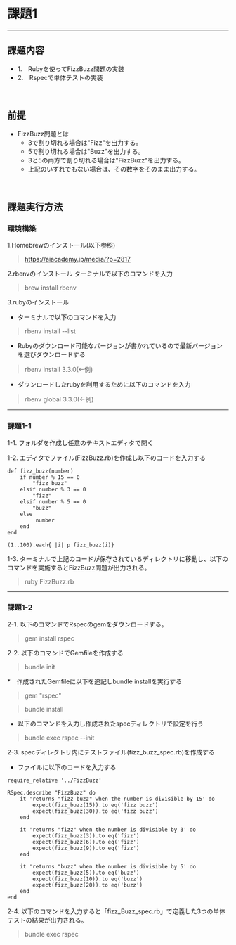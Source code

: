 # 課題1
---
## 課題内容
 * 1.　Rubyを使ってFizzBuzz問題の実装
 * 2.　Rspecで単体テストの実装
<br>

## 前提
 * FizzBuzz問題とは
   * 3で割り切れる場合は"Fizz"を出力する。
   * 5で割り切れる場合は"Buzz"を出力する。
   * 3と5の両方で割り切れる場合は"FizzBuzz"を出力する。
   * 上記のいずれでもない場合は、その数字をそのまま出力する。  
<br>

## 課題実行方法
 ### 環境構築
  1.Homebrewのインストール(以下参照)
  > https://aiacademy.jp/media/?p=2817

 2.rbenvのインストール
 ターミナルで以下のコマンドを入力
 > brew install rbenv

 3.rubyのインストール
 * ターミナルで以下のコマンドを入力
 > rbenv install --list

 * Rubyのダウンロード可能なバージョンが書かれているので最新バージョンを選びダウンロードする
> rbenv install 3.3.0(←例)

 * ダウンロードしたrubyを利用するために以下のコマンドを入力
> rbenv global 3.3.0(←例)

---

### 課題1-1

1-1. フォルダを作成し任意のテキストエディタで開く

1-2. エディタでファイル(FizzBuzz.rb)を作成し以下のコードを入力する

```
def fizz_buzz(number)
    if number % 15 == 0
        "fizz buzz"
    elsif number % 3 == 0
        "fizz"
    elsif number % 5 == 0
        "buzz"
    else
         number
    end
end

(1..100).each{ |i| p fizz_buzz(i)}
```

 1-3. ターミナルで上記のコードが保存されているディレクトリに移動し、以下のコマンドを実施するとFizzBuzz問題が出力される。
 > ruby FizzBuzz.rb

---

### 課題1-2

 2-1. 以下のコマンドでRspecのgemをダウンロードする。  
 > gem install rspec

 2-2. 以下のコマンドでGemfileを作成する
 > bundle init

*　作成されたGemfileに以下を追記しbundle installを実行する
> gem "rspec"

> bundle install

* 以下のコマンドを入力し作成されたspecディレクトリで設定を行う
> bundle exec rspec --init

 2-3. specディレクトリ内にテストファイル(fizz_buzz_spec.rb)を作成する
  * ファイルに以下のコードを入力する

```
require_relative '../FizzBuzz'

RSpec.describe "FizzBuzz" do
    it 'returns "fizz buzz" when the number is divisible by 15' do
        expect(fizz_buzz(15)).to eq('fizz buzz')
        expect(fizz_buzz(30)).to eq('fizz buzz')
    end

    it 'returns "fizz" when the number is divisible by 3' do
        expect(fizz_buzz(3)).to eq('fizz')
        expect(fizz_buzz(6)).to eq('fizz')
        expect(fizz_buzz(9)).to eq('fizz')
    end

    it 'returns "buzz" when the number is divisible by 5' do
        expect(fizz_buzz(5)).to eq('buzz')
        expect(fizz_buzz(10)).to eq('buzz')
        expect(fizz_buzz(20)).to eq('buzz')
    end
end

```

 2-4. 以下のコマンドを入力すると「fizz_Buzz_spec.rb」で定義した3つの単体テストの結果が出力される。  
 > bundle exec rspec
